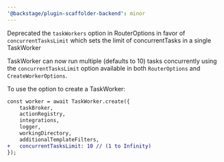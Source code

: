 ```yaml
---
'@backstage/plugin-scaffolder-backend': minor
---
```

Deprecated the `taskWorkers` option in RouterOptions in favor of `concurrentTasksLimit` which sets the limit of concurrentTasks in a single TaskWorker

TaskWorker can now run multiple (defaults to 10) tasks concurrently using the `concurrentTasksLimit` option available in both `RouterOptions` and `CreateWorkerOptions`.

To use the option to create a TaskWorker:

```diff
const worker = await TaskWorker.create({
    taskBroker,
    actionRegistry,
    integrations,
    logger,
    workingDirectory,
    additionalTemplateFilters,
+   concurrentTasksLimit: 10 // (1 to Infinity)
});
```
